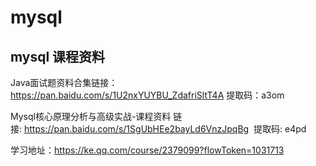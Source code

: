 # mysql 


## mysql 课程资料

Java面试题资料合集链接：https://pan.baidu.com/s/1U2nxYUYBU_ZdafriSltT4A
提取码：a3om

Mysql核心原理分析与高级实战-课程资料 链接: https://pan.baidu.com/s/1SgUbHEe2bayLd6VnzJpqBg
 提取码: e4pd



学习地址：https://ke.qq.com/course/2379099?flowToken=1031713